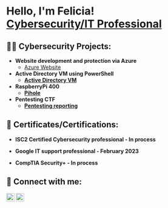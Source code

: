 <h1>Hello, I'm Felicia! <br/><a href="https://www.linkedin.com/in/felicia-fernandez/">Cybersecurity/IT Professional</a>

<h2>👨‍💻 Cybersecurity Projects:</h2>

- <b>Website development and protection via Azure</b>
  - [Azure Website](https://github.com/fleesh85/azurewebsite)<b>
- <b>Active Directory VM using PowerShell</b>
  - [Active Directory VM](https://github.com/fleesh85/activedirectory)<b>
- <b>RaspberryPi 400</b>
  - [Pihole](https://github.com/fleesh85/pihole)<b>
- <b>Pentesting CTF</b>
  - [Pentesting reporting](https://github.com/fleesh85/pentesting)
  
 <h2>🔭 Certificates/Certifications:</h2>
  
  - ISC2 Certified Cybersecurity professional - In process
 
  - Google IT support professional - February 2023
  
  - CompTIA Security+ - In process


<h2> 🤳 Connect with me:</h2>

[<img align="left" alt="FeliciaFernandez | YouTube" width="22px" src="https://cdn.jsdelivr.net/npm/simple-icons@v3/icons/youtube.svg" />][youtube]
[<img align="left" alt="FeliciaFernandez | LinkedIn" width="22px" src="https://cdn.jsdelivr.net/npm/simple-icons@v3/icons/linkedin.svg" />][linkedin]


[youtube]: https://www.youtube.com/@cybrfern/
[linkedin]: https://linkedin.com/in/felicia-fernandez

<!--

Here are some ideas to get you started:


- 🌱 I’m currently learning ...
- 👯 I’m looking to collaborate on ...
- 🤔 I’m looking for help with ...
- 💬 Ask me about ...
- 📫 How to reach me: ...
- 😄 Pronouns: ...
- ⚡ Fun fact: ...
-->
